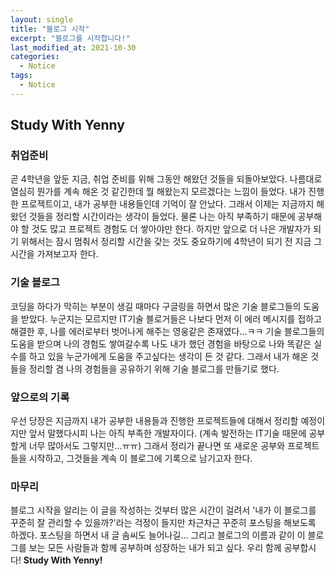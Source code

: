 ```yaml
---
layout: single
title: "블로그 시작"
excerpt: "블로그를 시작합니다!"
last_modified_at: 2021-10-30
categories:
  - Notice
tags:
  - Notice
---
```

## Study With Yenny
### 취업준비
곧 4학년을 앞둔 지금, 취업 준비를 위해 그동안 해왔던 것들을 되돌아보았다.
나름대로 열심히 뭔가를 계속 해온 것 같긴한데 뭘 해왔는지 모르겠다는 느낌이 들었다.
내가 진행한 프로젝트이고, 내가 공부한 내용들인데 기억이 잘 안났다. 
그래서 이제는 지금까지 해왔던 것들을 정리할 시간이라는 생각이 들었다.
물론 나는 아직 부족하기 때문에 공부해야 할 것도 많고 프로젝트 경험도 더 쌓아야만 한다.
하지만 앞으로 더 나은 개발자가 되기 위해서는 잠시 멈춰서 정리할 시간을 갖는 것도 중요하기에 4학년이 되기 전 지금 그 시간을 가져보고자 한다.

### 기술 블로그
코딩을 하다가 막히는 부분이 생길 때마다 구글링을 하면서 많은 기술 블로그들의 도움을 받았다.
누군지는 모르지만 IT기술 블로거들은 나보다 먼저 이 에러 메시지를 접하고 해결한 후, 나를 에러로부터 벗어나게 해주는 영웅같은 존재였다...ㅋㅋ
기술 블로그들의 도움을 받으며 나의 경험도 쌓여갈수록 나도 내가 했던 경험을 바탕으로 나와 똑같은 실수를 하고 있을 누군가에게 도움을 주고싶다는 생각이 든 것 같다.
그래서 내가 해온 것들을 정리할 겸 나의 경험들을 공유하기 위해 기술 블로그를 만들기로 했다.

### 앞으로의 기록
우선 당장은 지금까지 내가 공부한 내용들과 진행한 프로젝트들에 대해서 정리할 예정이지만 앞서 말했다시피 나는 아직 부족한 개발자이다.
(계속 발전하는 IT기술 때문에 공부할게 너무 많아서도 그렇지만...ㅠㅠ)
그래서 정리가 끝나면 또 새로운 공부와 프로젝트들을 시작하고, 그것들을 계속 이 블로그에 기록으로 남기고자 한다.
  
### 마무리
블로그 시작을 알리는 이 글을 작성하는 것부터 많은 시간이 걸려서 '내가 이 블로그를 꾸준히 잘 관리할 수 있을까?'라는 걱정이 들지만 차근차근 꾸준히 포스팅을 해보도록 하겠다.
포스팅을 하면서 내 글 솜씨도 늘어나길...
그리고 블로그의 이름과 같이 이 블로그를 보는 모든 사람들과 함께 공부하며 성장하는 내가 되고 싶다.
우리 함께 공부합시다! __Study With Yenny!__
